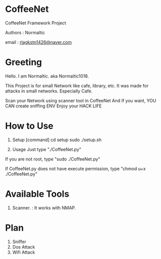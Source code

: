 # **CoffeeNet**
CoffeeNet Framework Project

Authors : Normaltic

email   : rlagkstn1426@naver.com


# **Greeting**
Hello.
I am Normaltic. aka Normaltic1018.

This Project is for small Network like cafe, library, etc.
It was made for attacks in small networks. Especially Cafe.

Scan your Network using scanner tool in CoffeeNet
And If you want, YOU CAN create sniffing ENV
Enjoy your HACK LIFE 

# **How to Use**

1) Setup
[command]
cd setup
sudo ./setup.sh

2) Usage
Just type "./CoffeeNet.py"

If you are not root, type "sudo ./CoffeeNet.py"

If CoffeeNet.py does not have execute permission,
type "chmod u+x ./CoffeeNet.py"

# **Available Tools**
1) Scanner.
: It works with NMAP.


# **Plan**
1) Sniffer
2) Dos Attack
3) Wifi Attack
